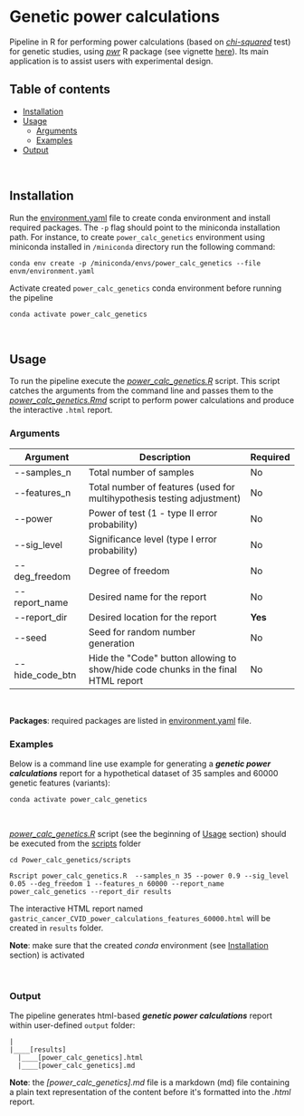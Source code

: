 # Genetic power calculations <!-- omit in toc -->

Pipeline in R for performing power calculations (based on *[chi-squared](https://en.wikipedia.org/wiki/Chi-squared_test)* test) for genetic studies, using *[pwr](https://cran.r-project.org/web/packages/pwr)* R package (see vignette [here](https://cran.r-project.org/web/packages/pwr/vignettes/pwr-vignette.html)). Its main application is to assist users with experimental design.


## Table of contents <!-- omit in toc -->

<!-- vim-markdown-toc GFM -->
- [Installation](#installation)
- [Usage](#usage)
  - [Arguments](#arguments)
  - [Examples](#examples)
- [Output](#output)

<!-- vim-markdown-toc -->

<br>

## Installation

Run the [environment.yaml](envm/environment.yaml) file to create conda environment and install required packages. The `-p` flag should point to the miniconda installation path. For instance, to create `power_calc_genetics` environment using miniconda installed in `/miniconda` directory run the following command:

```
conda env create -p /miniconda/envs/power_calc_genetics --file envm/environment.yaml
```

Activate created `power_calc_genetics` conda environment before running the pipeline

```
conda activate power_calc_genetics
```
<br>

## Usage

To run the pipeline execute the *[power_calc_genetics.R](./scripts/power_calc_genetics.R)* script. This script catches the arguments from the command line and passes them to the *[power_calc_genetics.Rmd](./scripts/power_calc_genetics.Rmd)* script to perform power calculations and produce the interactive `.html` report.

### Arguments

Argument | Description | Required
------------ | ------------ | ------------
--samples_n | Total number of samples | No
--features_n | Total number of features (used for multihypothesis testing adjustment) | No
--power | Power of test (1 - type II error probability) | No
--sig_level | Significance level (type I error probability) | No
--deg_freedom | Degree of freedom | No
--report_name | Desired name for the report | No
--report_dir | Desired location for the report | **Yes**
--seed | Seed for random number generation | No
--hide_code_btn | Hide the "Code" button allowing to show/hide code chunks in the final HTML report | No

<br>

**Packages**: required packages are listed in [environment.yaml](envm/environment.yaml) file.

### Examples

Below is a command line use example for generating a ***genetic power calculations*** report for a hypothetical dataset of 35 samples and 60000 genetic features (variants):


```
conda activate power_calc_genetics
```

<br>

*[power_calc_genetics.R](./scripts/power_calc_genetics.R)* script (see the beginning of [Usage](#usage) section) should be executed from the [scripts](./scripts) folder

```
cd Power_calc_genetics/scripts

Rscript power_calc_genetics.R  --samples_n 35 --power 0.9 --sig_level 0.05 --deg_freedom 1 --features_n 60000 --report_name power_calc_genetics --report_dir results

```

The interactive HTML report named `gastric_cancer_CVID_power_calculations_features_60000.html` will be created in `results` folder.

**Note**: make sure that the created *conda* environment (see [Installation](#installation) section) is  activated

<br>

### Output

The pipeline generates html-based ***genetic power calculations*** report within user-defined `output` folder:

```
|
|____[results]
  |____[power_calc_genetics].html
  |____[power_calc_genetics].md
```

**Note**: the *[power_calc_genetics].md* file is a markdown (md) file containing a plain text representation of the content before it's formatted into the *.html* report.

<br>

